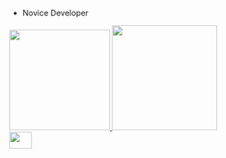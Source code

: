 - Novice Developer

<div>
<a href="https://github.com/samzitu">
<img height="180em" src="https://github-readne-stats.vercel.app/api?username=samzitu&show_icons=true&theme-dark&include all commits=true&count_private-true"> 
<img height="188len" src="https://github-readme-stats.vercel.app/api/top-langs/?username-samzitu&layout-compact&langs_count-16&theme-dark">

<div>
<img align="center" alt-"Samuel-Scratch" height="30" width="40" src="https://img.shields.io/badge/Scratch-4097FF?style-for-the-b adge&logo-Scratch&logoColor-white">
